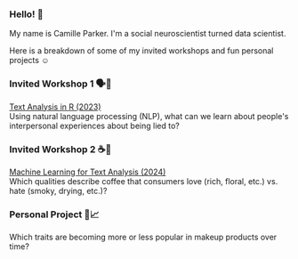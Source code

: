 ### Hello! 👋

My name is Camille Parker. I'm a social neuroscientist turned data scientist.

Here is a breakdown of some of my invited workshops and fun personal projects ☺️

### Invited Workshop 1 🗣💬  
[Text Analysis in R (2023)](https://tu-coding-outreach-group.github.io/cog_summer_workshops_2023/text_analysis/index.html)  
Using natural language processing (NLP), what can we learn about people's interpersonal experiences about being lied to?

### Invited Workshop 2 ☕🤎  
[Machine Learning for Text Analysis (2024)](https://tu-coding-outreach-group.github.io/cog_summer_workshops_2024/ml_for_text_analysis/index.html)  
Which qualities describe coffee that consumers love (rich, floral, etc.) vs. hate (smoky, drying, etc.)?

### Personal Project 💄📈 
Which traits are becoming more or less popular in makeup products over time?
